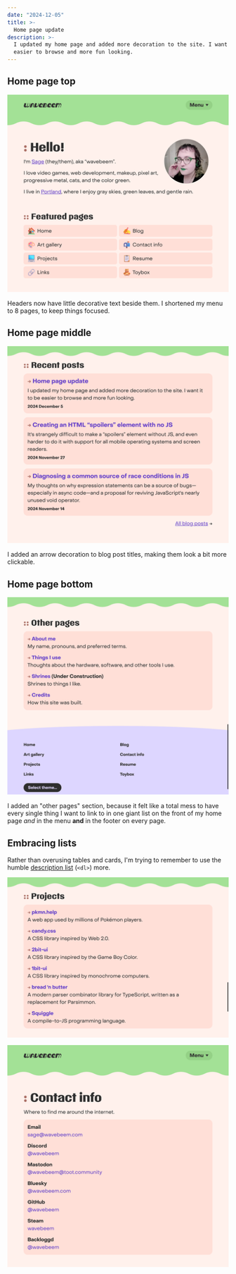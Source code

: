 ```yaml
---
date: "2024-12-05"
title: >-
  Home page update
description: >-
  I updated my home page and added more decoration to the site. I want it to be
  easier to browse and more fun looking.
---
```


## Home page top

![](top.webp)

Headers now have little decorative text beside them. I shortened my menu to 8
pages, to keep things focused.

## Home page middle

![](middle.webp)

I added an arrow decoration to blog post titles, making them look a bit more
clickable.

## Home page bottom

![](bottom.webp)

I added an "other pages" section, because it felt like a total mess to have
every single thing I want to link to in one giant list on the front of my home
page _and_ in the menu **and** in the footer on every page.

## Embracing lists

Rather than overusing tables and cards, I'm trying to remember to use the humble
[description list](https://developer.mozilla.org/en-US/docs/Web/HTML/Element/dl)
(`<dl>`) more.

![](resume.webp)

![](contact-info.webp)

